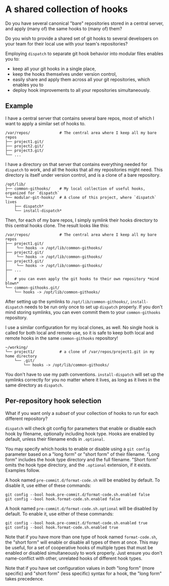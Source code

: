 # A shared collection of hooks

Do you have several canonical "bare" repositories stored in a central server, and apply (many of) the same hooks to (many of) them?

Do you wish to provide a shared set of git hooks to several developers on your team for their local use with your team's repositories?

Employing `dispatch` to separate git hook behavior into modular files enables you to:

- keep all your git hooks in a single place,
- keep the hooks themselves under version control,
- easily share and apply them across all your git repositories, which enables you to
- deploy hook improvements to all your repositories simultaneously.


## Example

I have a central server that contains several bare repos, most of which I want to apply a similar set of hooks to.

    /var/repos/             # The central area where I keep all my bare repos
    ├── project1.git/
    ├── project2.git/
    ├── project3.git/
    └── ...

I have a directory on that server that contains everything needed for `dispatch` to work, and all the hooks that all my repositories might need. This directory is itself under version control, and is a clone of a bare repository.

    /opt/lib/
    ├── common-githooks/    # My local collection of useful hooks, organized for `dispatch`
    └── modular-git-hooks/  # A clone of this project, where `dispatch` lives
        ├── dispatch*
        └── install-dispatch*

Then, for each of my bare repos, I simply symlink their hooks directory to this central hooks clone. The result looks like this:

    /var/repos/             # The central area where I keep all my bare repos
    ├── project1.git/
    │    └── hooks -> /opt/lib/common-githooks/
    ├── project2.git/
    │    └── hooks -> /opt/lib/common-githooks/
    ├── project3.git/
    │    └── hooks -> /opt/lib/common-githooks/
    ├── ...
    │
    │   # you can even apply the git hooks to their own repository *mind blown*
    └── common-githooks.git/
        └── hooks -> /opt/lib/common-githooks/

After setting up the symlinks to `/opt/lib/common-githooks/`, `install-dispatch` needs to be run only once to set up `dispatch` properly. If you don't mind storing symlinks, you can even commit them to your `common-githooks` repository.

I use a similar configuration for my local clones, as well. No single hook is called for both local and remote use, so it is safe to keep both local and remote hooks in the same `common-githooks` repository!

    ~/working/
    └── project1/           # a clone of /var/repos/project1.git in my home directory
        └── .git/
            └── hooks -> /opt/lib/common-githooks/

You don't have to use my path conventions. `install-dispatch` will set up the symlinks correctly for you no matter where it lives, as long as it lives in the same directory as `dispatch`.


## Per-repository hook selection

What if you want only a *subset* of your collection of hooks to run for each different repository?

`dispatch` will check git config for parameters that enable or disable each hook by filename, optionally including hook type. Hooks are enabled by default, unless their filename ends in `.optional`.

You may specify which hooks to enable or disable using a `git config` parameter based on a "long form" or "short form" of their filename. "Long form" includes the hook type directory and the full filename. "Short form" omits the hook type directory, and the `.optional` extension, if it exists. Examples follow.

A hook named `pre-commit.d/format-code.sh` will be enabled by default. To disable it, use either of these commands:

    git config --bool hook.pre-commit.d/format-code.sh.enabled false
    git config --bool hook.format-code.sh.enabled false

A hook named `pre-commit.d/format-code.sh.optional` will be disabled by default. To enable it, use either of these commands:

    git config --bool hook.pre-commit.d/format-code.sh.enabled true
    git config --bool hook.format-code.sh.enabled true

Note that if you have more than one type of hook named `format-code.sh`, the "short form" will enable or disable all types of them at once. This may be useful, for a set of cooperative hooks of multiple types that must be enabled or disabled simultaneously to work properly. Just ensure you don't name-conflict with other, unrelated hooks of different hook types.

Note that if you have set configuration values in *both* "long form" (more specific) and "short form" (less specific) syntax for a hook, the "long form" takes precedence. 

